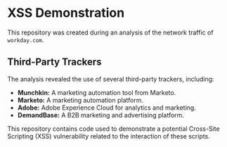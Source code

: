 # XSS Demonstration

This repository was created during an analysis of the network traffic of `workday.com`.

## Third-Party Trackers

The analysis revealed the use of several third-party trackers, including:

*   **Munchkin:** A marketing automation tool from Marketo.
*   **Marketo:** A marketing automation platform.
*   **Adobe:** Adobe Experience Cloud for analytics and marketing.
*   **DemandBase:** A B2B marketing and advertising platform.

This repository contains code used to demonstrate a potential Cross-Site Scripting (XSS) vulnerability related to the interaction of these scripts.
